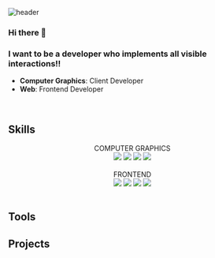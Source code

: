 ![header](https://capsule-render.vercel.app/api?type=rounded&color=C3E5AE&height=300&section=header&text=Hyunah+Park&fontSize=90)

### Hi there 👋
### I want to be a developer who implements all visible interactions!!
- **Computer Graphics**: Client Developer
- **Web**: Frontend Developer
</br>

<!--
**hhyunah/hhyunah** is a ✨ _special_ ✨ repository because its `README.md` (this file) appears on your GitHub profile.

Here are some ideas to get you started:

- 🔭 I’m currently working on ...
- 🌱 I’m currently learning ...
- 👯 I’m looking to collaborate on ...
- 🤔 I’m looking for help with ...
- 💬 Ask me about ...
- 📫 How to reach me: ...
- 😄 Pronouns: ...
- ⚡ Fun fact: ...
-->

## Skills

<div align="center">COMPUTER GRAPHICS</div>
  <div align="center">
    <img src="https://img.shields.io/badge/C++-00599C?style=flat-square&logo=C%2B%2B&logoColor=white">
    <img src="https://img.shields.io/badge/javascript-F7DF1E?style=for-the-badge&logo=javascript&logoColor=black">
    <img src="https://img.shields.io/badge/html5-E34F26?style=for-the-badge&logo=html5&logoColor=white">
    <img src="https://img.shields.io/badge/styled components-DB7093?style=for-the-badge&logo=styled-components&logoColor=white"/>
  </div>
</br>


<div align="center">FRONTEND</div>
  <div align="center">
    <img src="https://img.shields.io/badge/react-61DAFB?style=for-the-badge&logo=react&logoColor=black">
    <img src="https://img.shields.io/badge/javascript-F7DF1E?style=for-the-badge&logo=javascript&logoColor=black">
    <img src="https://img.shields.io/badge/html5-E34F26?style=for-the-badge&logo=html5&logoColor=white">
    <img src="https://img.shields.io/badge/styled components-DB7093?style=for-the-badge&logo=styled-components&logoColor=white"/>
  </div>
</br>

## Tools

## Projects

